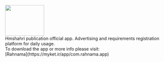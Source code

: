 <img src="https://rahnama.com/logo.svg" height="100px" width="50%"/>
<br/>
Hmshahri publication official app. Advertising and requirements registration platform for daily usage.
<br/>
To download the app or more info please visit:
<br/>
[Rahnama](https://myket.ir/app/com.rahnama.app)

